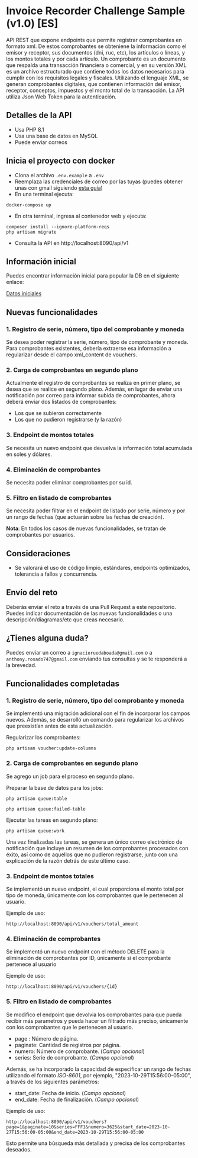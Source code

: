 # Invoice Recorder Challenge Sample (v1.0) [ES]

API REST que expone endpoints que permite registrar comprobantes en formato xml.
De estos comprobantes se obteniene la información como el emisor y receptor, sus documentos (dni, ruc, etc), los artículos o líneas, y los montos totales y por cada artículo.
Un comprobante es un documento que respalda una transacción financiera o comercial, y en su versión XML es un archivo estructurado que contiene todos los datos necesarios para cumplir con los requisitos legales y fiscales.
Utilizando el lenguaje XML, se generan comprobantes digitales, que contienen información del emisor, receptor, conceptos, impuestos y el monto total de la transacción.
La API utiliza Json Web Token para la autenticación.

## Detalles de la API

-   Usa PHP 8.1
-   Usa una base de datos en MySQL
-   Puede enviar correos

## Inicia el proyecto con docker

-   Clona el archivo `.env.example` a `.env`
-   Reemplaza las credenciales de correo por las tuyas (puedes obtener unas con gmail siguiendo [esta guía](https://programacionymas.com/blog/como-enviar-mails-correos-desde-laravel#:~:text=Para%20dar%20la%20orden%20a,su%20orden%20ha%20sido%20enviada.))
-   En una terminal ejecuta:

```
docker-compose up
```

-   En otra terminal, ingresa al contenedor web y ejecuta:

```
composer install --ignore-platform-reqs
php artisan migrate
```

-   Consulta la API en http://localhost:8090/api/v1

## Información inicial

Puedes encontrar información inicial para popular la DB en el siguiente enlace:

[Datos iniciales](https://drive.google.com/drive/folders/103WGuWMLSkuHCD9142ubzyXPbJn77ZVO?usp=sharing)

## Nuevas funcionalidades

### 1. Registro de serie, número, tipo del comprobante y moneda

Se desea poder registrar la serie, número, tipo de comprobante y moneda. Para comprobantes existentes, debería extraerse esa información a regularizar desde el campo xml_content de vouchers.

### 2. Carga de comprobantes en segundo plano

Actualmente el registro de comprobantes se realiza en primer plano, se desea que se realice en segundo plano.
Además, en lugar de enviar una notificación por correo para informar subida de comprobantes, ahora deberá enviar dos listados de comprobantes:

-   Los que se subieron correctamente
-   Los que no pudieron registrarse (y la razón)

### 3. Endpoint de montos totales

Se necesita un nuevo endpoint que devuelva la información total acumulada en soles y dólares.

### 4. Eliminación de comprobantes

Se necesita poder eliminar comprobantes por su id.

### 5. Filtro en listado de comprobantes

Se necesita poder filtrar en el endpoint de listado por serie, número y por un rango de fechas (que actuarán sobre las fechas de creación).

**Nota**: En todos los casos de nuevas funcionalidades, se tratan de comprobantes por usuarios.

## Consideraciones

-   Se valorará el uso de código limpio, estándares, endpoints optimizados, tolerancia a fallos y concurrencia.

## Envío del reto

Deberás enviar el reto a través de una Pull Request a este repositorio. Puedes indicar documentación de las nuevas funcionalidades o una descripción/diagramas/etc que creas necesario.

## ¿Tienes alguna duda?

Puedes enviar un correo a `ignacioruedaboada@gmail.com` o a `anthony.rosado747@gmail.com` enviando tus consultas y se te responderá a la brevedad.


## Funcionalidades completadas

### 1. Registro de serie, número, tipo del comprobante y moneda

Se implementó una migración adicional con el fin de incorporar los campos nuevos. Además, se desarrolló un comando para regularizar los archivos que preexistían antes de esta actualización.

Regularizar los comprobantes:

```
php artisan voucher:update-columns
```

### 2. Carga de comprobantes en segundo plano

Se agrego un job para el proceso en segundo plano.

Preparar la base de datos para los jobs:

```
php artisan queue:table
```
```
php artisan queue:failed-table
```

Ejecutar las tareas en segundo plano:

```
php artisan queue:work
```

Una vez finalizadas las tareas, se genera un único correo electrónico de notificación que incluye un resumen de los comprobantes procesados con éxito, así como de aquellos que no pudieron registrarse, junto con una explicación de la razón detrás de este último caso.

### 3. Endpoint de montos totales

Se implementó un nuevo endpoint, el cual proporciona el monto total por tipo de moneda, únicamente con los comprobantes que le pertenecen al usuario.

Ejemplo de uso:

```
http://localhost:8090/api/v1/vouchers/total_amount
```

### 4. Eliminación de comprobantes

Se implementó un nuevo endpoint con el método DELETE para la eliminación de comprobantes por ID, únicamente si el comprobante pertenece al usuario

Ejemplo de uso:

```
http://localhost:8090/api/v1/vouchers/{id}
```

### 5. Filtro en listado de comprobantes

Se modifico el endpoint que devolvia los comprobantes para que pueda recibir más parametros y pueda hacer un filtrado más preciso, únicamente con los comprobantes que le pertenecen al usuario.

- page : Número de página.
- paginate: Cantidad de registros por página.
- numero: Número de comprobante. (_Campo opcional_)
- series: Serie de comprobante. (_Campo opcional_)

Además, se ha incorporado la capacidad de especificar un rango de fechas utilizando el formato _ISO-8601_, por ejemplo, "2023-10-29T15:56:00-05:00", a través de los siguientes parámetros:

- start_date: Fecha de inicio. (_Campo opcional_)
- end_date: Fecha de finalización. (_Campo opcional_)

Ejemplo de uso:

```
http://localhost:8090/api/v1/vouchers?page=1&paginate=10&series=FFF1&numero=3625&start_date=2023-10-27T15:56:00-05:00&end_date=2023-10-29T15:56:00-05:00
```

Esto permite una búsqueda más detallada y precisa de los comprobantes deseados.